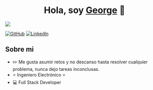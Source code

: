 <div align="center">
<h1 align="center">Hola, soy <u>George</u> 👋</h1>
</div>
<img src="https://firebasestorage.googleapis.com/v0/b/images-7cb33.appspot.com/o/banner2.jpg?alt=media&token=4ed1bc0c-bb71-4d26-94ae-df8d011c6b50">

[![GitHub](https://img.shields.io/badge/GitHub-Profile-green?style=flat-square&logo=github&logoColor=white)](https://github.com/jorge0121)
[![LinkedIn](https://img.shields.io/badge/LinkedIn-Profile-blue?style=flat-square&logo=linkedin&logoColor=white)](www.linkedin.com/in/jorgediazingdeveloper)

## Sobre mi
- ✏️ Me gusta asumir retos y no descanso hasta resolver cualquier problema, nunca dejo tareas inconclusas.
- ⭐ Ingeniero Electrónico ⭐
- 💻 Full Stack Developer
<br>
